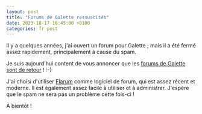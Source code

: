 ```yaml
---
layout: post
title: "Forums de Galette ressuscités"
date: 2023-10-17 16:45:00 +0100
categories: fr post
---
```


Il y a quelques années, j'ai ouvert un forum pour Galette ; mais il a été fermé assez rapidement, principalement à cause du spam.

Je suis aujourd'hui content de vous annoncer que les [forums de Galette sont de retour](https://forums.galette.eu) ! :-)

J'ai choisi d'utiliser [Flarum](https://flarum.org) comme logiciel de forum, qui est assez récent et moderne. Il est également assez facile à utiliser et à administrer. J'espère que le spam ne sera pas un problème cette fois-ci !

À bientôt !